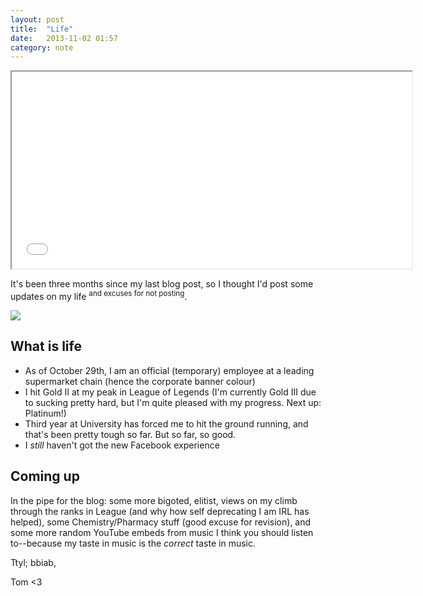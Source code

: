 ```yaml
---
layout: post
title:  "Life"
date:   2013-11-02 01:57
category: note
---
```


<iframe width="640" height="315" src="//www.youtube.com/embed/Oww-7cxOBUk frameborder="0" allowfullscreen="1"> </iframe>

It's been three months since my last blog post, so I thought I'd post some updates on my life <sup>and excuses for not posting</sup>.

![](http://i.imgur.com/Fbqgtaz.png)

## What is life

* As of October 29th, I am an official (temporary) employee at a leading supermarket chain (hence the corporate banner colour)
* I hit Gold II at my peak in League of Legends (I'm currently Gold III due to sucking pretty hard, but I'm quite pleased with my progress. Next up: Platinum!)
* Third year at University has forced me to hit the ground running, and that's been pretty tough so far. But so far, so good.
* I _still_ haven't got the new Facebook experience

## Coming up

In the pipe for the blog: some more bigoted, elitist, views on my climb through the ranks in League (and why how self deprecating I am IRL has helped), some Chemistry/Pharmacy stuff (good excuse for revision), and some more random YouTube embeds from music I think you should listen to--because my taste in music is the _correct_ taste in music.

Ttyl; bbiab,

Tom <3
